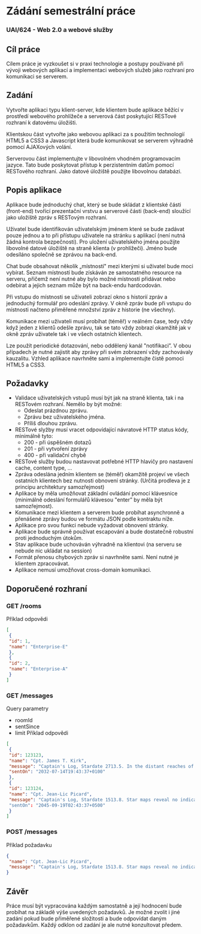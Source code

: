 # Zádání semestrální práce
### UAI/624 - Web 2.0 a webové služby

## Cíl práce
Cílem práce je vyzkoušet si v praxi technologie a postupy používané při vývoji webových
aplikací a implementaci webových služeb jako rozhraní pro komunikaci se serverem.

## Zadání
Vytvořte aplikaci typu klient-server, kde klientem bude aplikace běžící v prostředí webového
prohlížeče a serverová část poskytující RESTové rozhraní k datovému úložišti.

Klientskou část vytvořte jako webovou aplikaci za s použitím technologií HTML5 a CSS3 a
Javascript která bude komunikovat se serverem výhradně pomocí AJAXových volání.

Serverovou část implementujte v libovolném vhodném programovacím jazyce. Tato bude
poskytovat přístup k perzistentním datům pomocí RESTového rozhraní. Jako datové úložiště
použijte libovolnou databázi.

## Popis aplikace
Aplikace bude jednoduchý chat, který se bude skládat z klientské části (front-end) tvořící
prezentační vrstvu a serverové části (back-end) sloužící jako uložíště zpráv s RESTovým
rozhraní.

Uživatel bude identifikován uživatelským jménem které se bude zadávat pouze jednou a to při
přístupu uživatele na stránku s aplikací (není nutná žádná kontrola bezpečnosti). Pro uložení
uživatelského jména použijte libovolné datové úložiště na straně klienta (v prohlížeči). Jméno
bude odesíláno společně se zprávou na back-end.

Chat bude obsahovat několik „místností" mezi kterými si uživatel bude moci vybírat. Seznam
místností bude získáván ze samostatného resource na serveru, přičemž není nutné aby bylo
možné místnosti přidávat nebo odebírat a jejich seznam může být na back-endu hardcodován.

Při vstupu do místnosti se uživateli zobrazí okno s historií zpráv a jednoduchý formulář pro
odeslání zprávy. V okně zpráv bude při vstupu do místnosti načteno přiměřené množství zpráv
z historie (ne všechny).

Komunikace mezi uživateli musí probíhat (téměř) v reálném čase, tedy vždy když jeden z klientů
odešle zprávu, tak se tato vždy zobrazí okamžitě jak v okně zpráv uživatele tak i ve všech
ostatních klientech.

Lze použít periodické dotazování, nebo oddělený kanál "notifikaci”. V obou případech je nutné
zajistit aby zprávy při svém zobrazení vždy zachovávaly kauzalitu.
Vzhled aplikace navrhněte sami a implementujte čistě pomoci HTML5 a CSS3.

## Požadavky
- Validace uživatelských vstupů musí být jak na straně klienta, tak i na RESTovém
rozhraní. Nemělo by být možné:
  - Odeslat prázdnou zprávu.
  - Zprávu bez uživatelského jména.
  - Příliš dlouhou zprávu.
- RESTové slyžby musí vracet odpovídající návratové HTTP status kódy, minimálně tyto:
  - 200 - při úspěšném dotazů
  - 201 - při vytvoření zprávy
  - 400 - při validační chybě
- RESTové služby budou nastavovat potřebné HTTP hlavičy pro nastavení cache, content
type, ...
- Zpráva odeslána jedním klientem se (téměř) okamžitě projeví ve všech ostatních
klientech bez nutnosti obnovení stránky. (Určitá prodleva je z principu architektury
samozřejmost)
- Aplikace by měla umožňovat základní ovládání pomocí klávesnice (minimálně odeslání
formulářů klávesou "enter” by měla být samozřejmost).
- Komunikace mezi klientem a serverem bude probíhat asynchronně a přenášené zprávy
budou ve formátu JSON podle kontraktu níže.
- Aplikace pro svou funkci nebude vyžadovat obnovení stránky.
- Aplikace bude správně používat escapování a bude dostatečně robustní proti
jednoduchým útokům.
- Stav aplikace bude uchováván výhradně na klientovi (na serveru se nebude nic ukládat
na session)
- Formát přenosu chybových zpráv si navrhněte sami. Není nutné je klientem
zpracovávat.
- Aplikace nemusí umožňovat cross-domain komunikaci.

## Doporučené rozhraní

### GET /rooms
Příklad odpovědi
```json
[
 {
 "id": 1,
 "name": "Enterprise-E"
 },
 {
 "id": 2,
 "name": "Enterprise-A"
 }
]
```
### GET /messages
Query parametry
- roomId
- sentSince
- limit
Příklad odpovědi
```json
[
 {
 "id": 123123,
 "name": "Cpt. James T. Kirk",
 "message": "Captain's Log, Stardate 2713.5. In the distant reaches of our galaxy...",
 "sentOn": "2032-07-14T19:43:37+0100"
 },
 {
 "id": 123124,
 "name": "Cpt. Jean-Lic Picard",
 "message": "Captain's Log, Stardate 1513.8. Star maps reveal no indication of habitable planets nearby..."
 "sentOn": "2045-09-19T02:43:37+0500"
 }
]
```

### POST /messages
Příklad požadavku
```json
{
 "name": "Cpt. Jean-Lic Picard",
 "message": "Captain's Log, Stardate 1513.8. Star maps reveal no indication of habitable planets nearby..."
}
```
## Závěr
Práce musí být vypracována každým samostatně a její hodnocení bude probíhat na základě
výše uvedených požadavků. Je možné zvolit i jiné zadání pokud bude přiměřené složitosti a
bude odpovídat daným požadavkům. Každý odklon od zadání je ale nutné konzultovat předem.